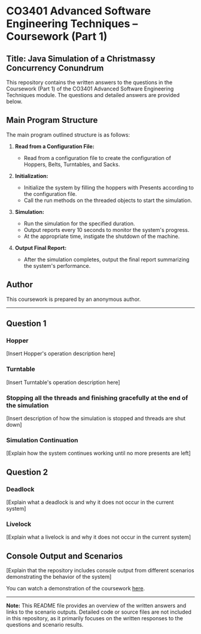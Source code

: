 # CO3401 Advanced Software Engineering Techniques – Coursework (Part 1)

## Title: Java Simulation of a Christmassy Concurrency Conundrum

This repository contains the written answers to the questions in the Coursework (Part 1) of the CO3401 Advanced Software Engineering Techniques module. The questions and detailed answers are provided below.

## Main Program Structure

The main program outlined structure is as follows:

1. **Read from a Configuration File:**
   - Read from a configuration file to create the configuration of Hoppers, Belts, Turntables, and Sacks.

2. **Initialization:**
   - Initialize the system by filling the hoppers with Presents according to the configuration file.
   - Call the run methods on the threaded objects to start the simulation.

3. **Simulation:**
   - Run the simulation for the specified duration.
   - Output reports every 10 seconds to monitor the system's progress.
   - At the appropriate time, instigate the shutdown of the machine.

4. **Output Final Report:**
   - After the simulation completes, output the final report summarizing the system's performance.

## Author
This coursework is prepared by an anonymous author.

---

## Question 1

### Hopper
[Insert Hopper's operation description here]

### Turntable
[Insert Turntable's operation description here]

### Stopping all the threads and finishing gracefully at the end of the simulation
[Insert description of how the simulation is stopped and threads are shut down]

### Simulation Continuation
[Explain how the system continues working until no more presents are left]

## Question 2

### Deadlock
[Explain what a deadlock is and why it does not occur in the current system]

### Livelock
[Explain what a livelock is and why it does not occur in the current system]

## Console Output and Scenarios
[Explain that the repository includes console output from different scenarios demonstrating the behavior of the system]

You can watch a demonstration of the coursework [here](https://youtu.be/3TzfokdHSVc).

---

**Note:** This README file provides an overview of the written answers and links to the scenario outputs. Detailed code or source files are not included in this repository, as it primarily focuses on the written responses to the questions and scenario results.
